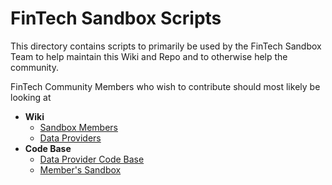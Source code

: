 FinTech Sandbox Scripts
=======================

This directory contains scripts to primarily be used by the FinTech Sandbox Team
to help maintain this Wiki and Repo and to otherwise help the community.

FinTech Community Members who wish to contribute should most likely be looking at

* **Wiki**
  * [Sandbox Members](https://github.com/closedLoop/fintech-sandbox-curation/wiki/Sandbox-Members)
  * [Data Providers](https://github.com/closedLoop/fintech-sandbox-curation/wiki/Data-Providers)
 * **Code Base**
   * [Data Provider Code Base](./data_providers)
   * [Member's Sandbox](./member_sandbox)

